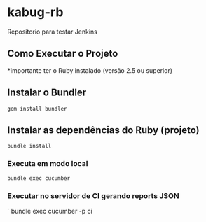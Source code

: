 # kabug-rb
Repositorio para testar Jenkins

## Como Executar o Projeto
*importante ter o Ruby instalado (versão 2.5 ou superior)

## Instalar o Bundler
`
gem install bundler
`

## Instalar as dependências do Ruby (projeto)
`
bundle install
`
### Executa em modo local
`
bundle exec cucumber
`

### Executar no servidor de CI gerando reports JSON
`
bundle exec cucumber -p ci
